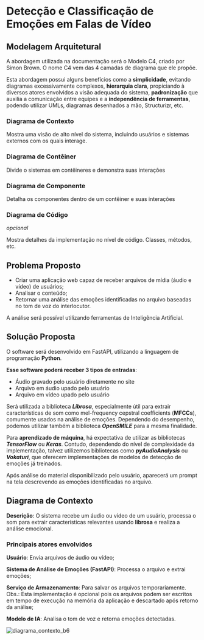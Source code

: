 # Detecção e Classificação de Emoções em Falas de Vídeo

## Modelagem Arquitetural
A abordagem utilizada na documentação será o Modelo C4, criado por Simon Brown. O nome C4 vem das 4 
camadas de diagrama que ele propõe.

Esta abordagem possui alguns benefícios como a **simplicidade**, evitando diagramas excessivamente complexos, 
**hierarquia clara**, propiciando à diversos atores envolvidos a visão adequada do sistema, **padronização** que 
auxilia a comunicação entre equipes e a **independência de ferramentas**, podendo utilizar UMLs, diagramas 
desenhados a mão, Structurizr, etc.

### Diagrama de Contexto
Mostra uma visão de alto nível do sistema, incluindo usuários e sistemas externos com os quais interage.

### Diagrama de Contêiner
Divide o sistemas em contêineres e demonstra suas interações

### Diagrama de Componente
Detalha os componentes dentro de um contêiner e suas interações

### Diagrama de Código
_opcional_ 

Mostra detalhes da implementação no nível de código. Classes, métodos, etc. 

## Problema Proposto
- Criar uma aplicação web capaz de receber arquivos de mídia (áudio e vídeo) de usuários;
- Analisar o conteúdo;
- Retornar uma análise das emoções identificadas no arquivo baseadas no tom de voz do interlocutor. 

A análise será possível utilizando ferramentas de Inteligência Artificial.

## Solução Proposta
O software será desenvolvido em FastAPI, utilizando a linguagem de programação **Python**.

**Esse software poderá receber 3 tipos de entradas**:
* Áudio gravado pelo usuário diretamente no site
* Arquivo em áudio upado pelo usuário
* Arquivo em vídeo upado pelo usuário

Será utilizada a biblioteca **_Librosa_**, especialmente útil para extrair características 
de som como mel-frequency cepstral coefficients (**MFCCs**), comumente usados na análise de emoções. 
Dependendo do desempenho, podemos utilizar também a biblioteca **_OpenSMILE_** para a mesma finalidade.

Para **aprendizado de máquina**, há expectativa de utilizar as bibliotecas **_TensorFlow_** ou **_Keras_**. 
Contudo, dependendo do nível de complexidade da implementação, talvez utilizemos bibliotecas como 
**_pyAudioAnalysis_** ou **_Vokaturi_**, que oferecem implementações de modelos de detecção de emoções já treinados.

Após análise do material disponibilizado pelo usuário, aparecerá um prompt na tela 
descrevendo as emoções identificadas no arquivo.

## Diagrama de Contexto
**Descrição**: O sistema recebe um áudio ou vídeo de um usuário, processa o som para extrair características 
relevantes usando **librosa** e realiza a análise emocional.

### Principais atores envolvidos
**Usuário**: Envia arquivos de áudio ou vídeo;

**Sistema de Análise de Emoções (FastAPI)**: Processa o arquivo e extrai emoções;

**Serviço de Armazenamento**: Para salvar os arquivos temporariamente. Obs.: Esta implementação é opcional pois os 
arquivos podem ser escritos em tempo de execução na memória da aplicação e descartado após retorno da análise;

**Modelo de IA**: Analisa o tom de voz e retorna emoções detectadas.

![diagrama_contexto_b6](https://github.com/user-attachments/assets/f73925c4-78ce-4726-9556-af478760ff10)


